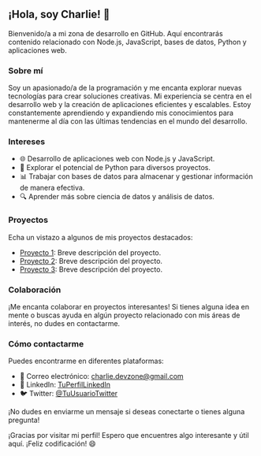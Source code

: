 ## ¡Hola, soy Charlie! 👋

Bienvenido/a a mi zona de desarrollo en GitHub. Aquí encontrarás contenido relacionado con Node.js, JavaScript, bases de datos, Python y aplicaciones web.

### Sobre mí

Soy un apasionado/a de la programación y me encanta explorar nuevas tecnologías para crear soluciones creativas. Mi experiencia se centra en el desarrollo web y la creación de aplicaciones eficientes y escalables. Estoy constantemente aprendiendo y expandiendo mis conocimientos para mantenerme al día con las últimas tendencias en el mundo del desarrollo.

### Intereses

- 🌐 Desarrollo de aplicaciones web con Node.js y JavaScript.
- 🐍 Explorar el potencial de Python para diversos proyectos.
- 📊 Trabajar con bases de datos para almacenar y gestionar información de manera efectiva.
- 🔍 Aprender más sobre ciencia de datos y análisis de datos.

### Proyectos

Echa un vistazo a algunos de mis proyectos destacados:

- [Proyecto 1](enlace-al-proyecto-1): Breve descripción del proyecto.
- [Proyecto 2](enlace-al-proyecto-2): Breve descripción del proyecto.
- [Proyecto 3](enlace-al-proyecto-3): Breve descripción del proyecto.

### Colaboración

¡Me encanta colaborar en proyectos interesantes! Si tienes alguna idea en mente o buscas ayuda en algún proyecto relacionado con mis áreas de interés, no dudes en contactarme.

### Cómo contactarme

Puedes encontrarme en diferentes plataformas:

- 📧 Correo electrónico: [charlie.devzone@gmail.com](mailto:charlie.devzone@gmail.com)
- 💼 LinkedIn: [TuPerfilLinkedIn](enlace-a-tu-perfil-linkedin)
- 🐦 Twitter: [@TuUsuarioTwitter](enlace-a-tu-perfil-de-twitter)

¡No dudes en enviarme un mensaje si deseas conectarte o tienes alguna pregunta!

¡Gracias por visitar mi perfil! Espero que encuentres algo interesante y útil aquí. ¡Feliz codificación! 😄

<!---
Charlie-Dev-Zone/Charlie-Dev-Zone is a ✨ special ✨ repository because its `README.md` (this file) appears on your GitHub profile.
You can click the Preview link to take a look at your changes.
--->
